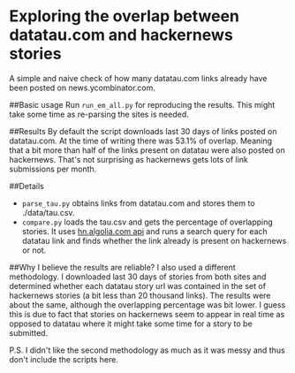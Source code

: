 # Exploring the overlap between datatau.com and hackernews stories
A simple and naive check of how many datatau.com links already have been posted on news.ycombinator.com.

##Basic usage
Run `run_em_all.py` for reproducing the results. This might take some time as re-parsing the sites is needed.

##Results
By default the script downloads last 30 days of links posted on datatau.com. At the time of writing there was 53.1% of overlap. Meaning that a bit more than half of the links present on datatau were also posted on hackernews. That's not surprising as hackernews gets lots of link submissions per month.

##Details
* `parse_tau.py` obtains links from datatau.com and stores them to ./data/tau.csv.
* `compare.py` loads the tau.csv and gets the percentage of overlapping stories. It uses [hn.algolia.com api](https://hn.algolia.com/api) and runs a search query for each datatau link and finds whether the link already is present on hackernews or not. 

##Why I believe the results are reliable?
I also used a different methodology. I downloaded last 30 days of stories from both sites and determined whether each datatau story url was contained in the set of hackernews stories (a bit less than 20 thousand links). The results were about the same, although the overlapping percentage was bit lower. I guess this is due to fact that stories on hackernews seem to appear in real time as opposed to datatau where it might take some time for a story to be submitted.   

P.S. I didn't like the second methodology as much as it was messy and thus don't include the scripts here.